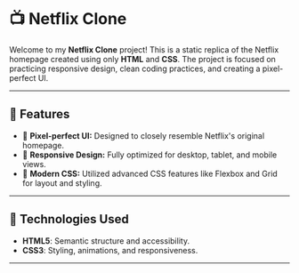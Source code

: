 # 📺 Netflix Clone

Welcome to my **Netflix Clone** project! This is a static replica of the Netflix homepage created using only **HTML** and **CSS**. The project is focused on practicing responsive design, clean coding practices, and creating a pixel-perfect UI.

---

## 🚀 Features

- 🎨 **Pixel-perfect UI:** Designed to closely resemble Netflix's original homepage.
- 📱 **Responsive Design:** Fully optimized for desktop, tablet, and mobile views.
- 🌟 **Modern CSS:** Utilized advanced CSS features like Flexbox and Grid for layout and styling.

---

## 🔧 Technologies Used

- **HTML5**: Semantic structure and accessibility.
- **CSS3**: Styling, animations, and responsiveness.

---
